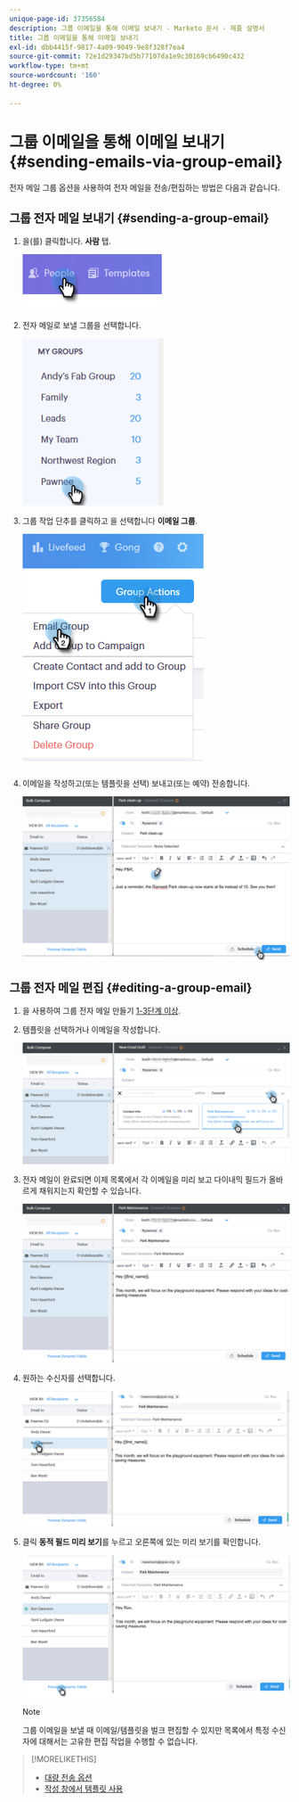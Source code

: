 ```yaml
---
unique-page-id: 37356584
description: 그룹 이메일을 통해 이메일 보내기 - Marketo 문서 - 제품 설명서
title: 그룹 이메일을 통해 이메일 보내기
exl-id: dbb4415f-9817-4a09-9049-9e8f328f7ea4
source-git-commit: 72e1d29347bd5b77107da1e9c30169cb6490c432
workflow-type: tm+mt
source-wordcount: '160'
ht-degree: 0%

---
```


# 그룹 이메일을 통해 이메일 보내기 {#sending-emails-via-group-email}

전자 메일 그룹 옵션을 사용하여 전자 메일을 전송/편집하는 방법은 다음과 같습니다.

## 그룹 전자 메일 보내기 {#sending-a-group-email}

1. 을(를) 클릭합니다. **사람** 탭.

   ![](assets/one-3.png)

1. 전자 메일로 보낼 그룹을 선택합니다.

   ![](assets/two-3.png)

1. 그룹 작업 단추를 클릭하고 을 선택합니다 **이메일 그룹**.

   ![](assets/three-3.png)

1. 이메일을 작성하고(또는 템플릿을 선택) 보내고(또는 예약) 전송합니다.

   ![](assets/four-3.png)

## 그룹 전자 메일 편집 {#editing-a-group-email}

1. 을 사용하여 그룹 전자 메일 만들기 [1-3단계 이상](#sending-a-group-email).

1. 템플릿을 선택하거나 이메일을 작성합니다.

   ![](assets/edit-two.png)

1. 전자 메일이 완료되면 이제 목록에서 각 이메일을 미리 보고 다이내믹 필드가 올바르게 채워지는지 확인할 수 있습니다.

   ![](assets/edit-three.png)

1. 원하는 수신자를 선택합니다.

   ![](assets/edit-four.png)

1. 클릭 **동적 필드 미리 보기**&#x200B;를 누르고 오른쪽에 있는 미리 보기를 확인합니다.

   ![](assets/edit-five.png)

   >[!NOTE]
   >
   >그룹 이메일을 보낼 때 이메일/템플릿을 벌크 편집할 수 있지만 목록에서 특정 수신자에 대해서는 고유한 편집 작업을 수행할 수 없습니다.

>[!MORELIKETHIS]
>
>* [대량 전송 옵션](/help/marketo/product-docs/marketo-sales-connect/email/using-the-compose-window/bulk-sending-options.md)
>* [작성 창에서 템플릿 사용](/help/marketo/product-docs/marketo-sales-connect/email/using-the-compose-window/using-a-template-in-the-compose-window.md)

